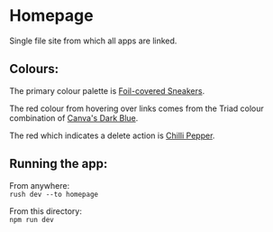 # Homepage

Single file site from which all apps are linked.

## Colours:

The primary colour palette is [Foil-covered Sneakers](https://www.canva.com/colors/color-palettes/foil-covered-sneakers/).

The red colour from hovering over links comes from the Triad colour combination of [Canva's Dark Blue](https://www.canva.com/colors/color-meanings/dark-blue/).

The red which indicates a delete action is [Chilli Pepper](https://www.canva.com/colors/color-meanings/chili-pepper/).

## Running the app:

From anywhere:  
`rush dev --to homepage`

From this directory:  
`npm run dev`
